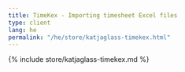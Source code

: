```yaml
---
title: TimeKex - Importing timesheet Excel files
type: client
lang: he
permalink: "/he/store/katjaglass-timekex.html"
---
```


{% include store/katjaglass-timekex.md %}
